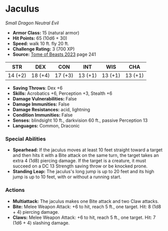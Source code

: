 # Jaculus

*Small* *Dragon* *Neutral Evil*

- **Armor Class:** 15 (natural armor)
- **Hit Points:** 65 (10d6 + 30)
- **Speed:** walk 10 ft. fly 20 ft.
- **Challenge Rating:** 3 (700 XP)
- **Source:** [Tome of Beasts 2023](https://koboldpress.com/kpstore/product/tome-of-beasts-1-2023-edition/) page 241

| STR | DEX | CON | INT | WIS | CHA |
| --- | --- | --- | --- | --- | --- |
| 14 (+2) | 18 (+4) | 17 (+3) | 13 (+1) | 13 (+1) | 13 (+1) |

- **Saving Throws**: Dex +6
- **Skills:** Acrobatics +6, Perception +3, Stealth +6
- **Damage Vulnerabilities:** False
- **Damage Immunities:** False
- **Damage Resistances:** acid, lightning
- **Condition Immunities:** False
- **Senses:** blindsight 10 ft., darkvision 60 ft., passive Perception 13
- **Languages:** Common, Draconic

### Special Abilities

- **Spearhead:** If the jaculus moves at least 10 feet straight toward a target and then hits it with a Bite attack on the same turn, the target takes an extra 4 (1d8) piercing damage. If the target is a creature, it must succeed on a DC 13 Strength saving throw or be knocked prone.
- **Standing Leap:** The jaculus's long jump is up to 20 feet and its high jump is up to 10 feet, with or without a running start.

### Actions

- **Multiattack:** The jaculus makes one Bite attack and two Claw attacks.
- **Bite:** Melee Weapon Attack: +6 to hit, reach 5 ft., one target. Hit: 8 (1d8 + 4) piercing damage.
- **Claws:** Melee Weapon Attack: +6 to hit, reach 5 ft., one target. Hit: 7 (1d6 + 4) slashing damage.
